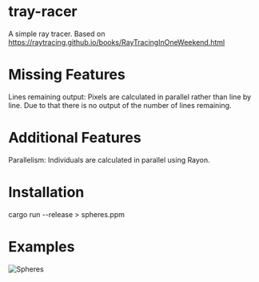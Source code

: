 # tray-racer
A simple ray tracer. Based on https://raytracing.github.io/books/RayTracingInOneWeekend.html

# Missing Features
Lines remaining output: Pixels are calculated in parallel rather than line by line. Due to that there is no output of the number of lines remaining.

# Additional Features
Parallelism: Individuals are calculated in parallel using Rayon.

# Installation
cargo run --release > spheres.ppm

# Examples
![Spheres](spheres.ppm)
